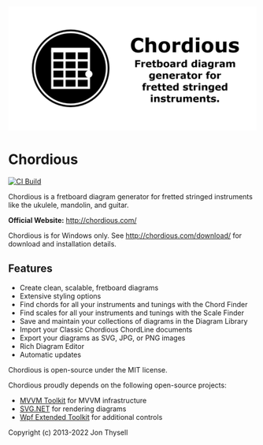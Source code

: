 ![Chordious Banner](./.github/banner.png)

# Chordious #

[![CI Build](https://github.com/jonthysell/Chordious/actions/workflows/ci.yml/badge.svg)](https://github.com/jonthysell/Chordious/actions/workflows/ci.yml)

Chordious is a fretboard diagram generator for fretted stringed instruments like the ukulele, mandolin, and guitar.

**Official Website:** http://chordious.com/

Chordious is for Windows only. See http://chordious.com/download/ for download and installation details.

## Features ##

* Create clean, scalable, fretboard diagrams
* Extensive styling options
* Find chords for all your instruments and tunings with the Chord Finder
* Find scales for all your instruments and tunings with the Scale Finder
* Save and maintain your collections of diagrams in the Diagram Library
* Import your Classic Chordious ChordLine documents
* Export your diagrams as SVG, JPG, or PNG images
* Rich Diagram Editor
* Automatic updates

Chordious is open-source under the MIT license.

Chordious proudly depends on the following open-source projects:

* [MVVM Toolkit](https://github.com/CommunityToolkit/dotnet) for MVVM infrastructure
* [SVG.NET](https://github.com/vvvv/SVG) for rendering diagrams
* [Wpf Extended Toolkit](https://github.com/dotnetprojects/WpfExtendedToolkit) for additional controls

Copyright (c) 2013-2022 Jon Thysell
